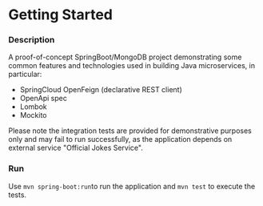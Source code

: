 
# Getting Started

### Description
A proof-of-concept SpringBoot/MongoDB project demonstrating some common features and technologies used in building Java microservices, in particular:  
  - SpringCloud OpenFeign (declarative REST client)
  - OpenApi spec
  - Lombok
  - Mockito

Please note the integration tests are provided for demonstrative purposes only and may fail to run successfully, as the application depends on external service "Official Jokes Service". 

### Run

Use `mvn spring-boot:run`to run the application and `mvn test` to execute the tests. 

